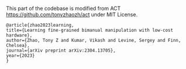 This part of the codebase is modified from ACT https://github.com/tonyzhaozh/act under MIT License.

    @article{zhao2023learning,
    title={Learning fine-grained bimanual manipulation with low-cost hardware},
    author={Zhao, Tony Z and Kumar, Vikash and Levine, Sergey and Finn, Chelsea},
    journal={arXiv preprint arXiv:2304.13705},
    year={2023}
    }